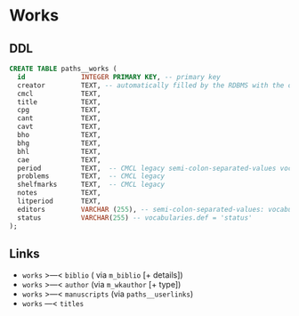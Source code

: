 # Works

## DDL
```sql
CREATE TABLE paths__works (
  id              INTEGER PRIMARY KEY, -- primary key
  creator         TEXT, -- automatically filled by the RDBMS with the current user id
  cmcl            TEXT,
  title           TEXT,
  cpg             TEXT,
  cant            TEXT,
  cavt            TEXT,
  bho             TEXT,
  bhg             TEXT,
  bhl             TEXT,
  cae             TEXT,
  period          TEXT,  -- CMCL legacy semi-colon-separated-values vocabularies.def = 'period'
  problems        TEXT,  -- CMCL legacy
  shelfmarks      TEXT,  -- CMCL legacy
  notes           TEXT,
  litperiod       TEXT,
  editors         VARCHAR (255), -- semi-colon-separated-values: vocabularies.def = 'persons'
  status          VARCHAR(255) -- vocabularies.def = 'status'
);
```

## Links
- `works` >—< `biblio` ( via `m_biblio` [+ details])
- `works` >—< `author` (via `m_wkauthor` [+ type])
- `works` >—< `manuscripts` (via `paths__userlinks`)
- `works` —< `titles`
